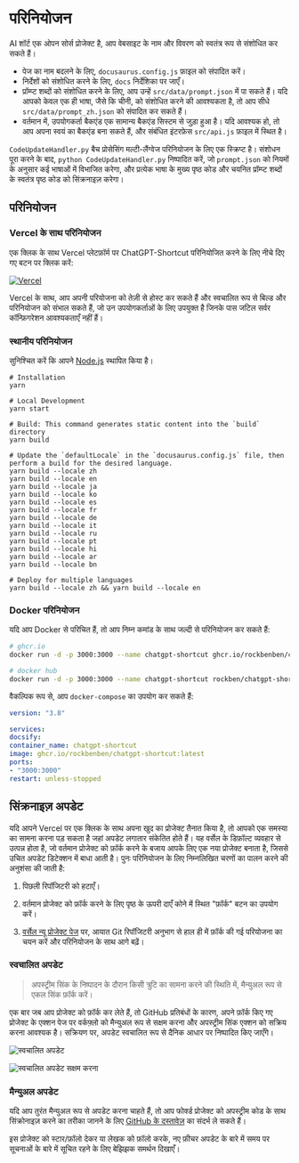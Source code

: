 # परिनियोजन

AI शॉर्ट एक ओपन सोर्स प्रोजेक्ट है, आप वेबसाइट के नाम और विवरण को स्वतंत्र रूप से संशोधित कर सकते हैं।

- पेज का नाम बदलने के लिए, `docusaurus.config.js` फ़ाइल को संपादित करें।
- निर्देशों को संशोधित करने के लिए, `docs` निर्देशिका पर जाएँ।
- प्रॉम्प्ट शब्दों को संशोधित करने के लिए, आप उन्हें `src/data/prompt.json` में पा सकते हैं। यदि आपको केवल एक ही भाषा, जैसे कि चीनी, को संशोधित करने की आवश्यकता है, तो आप सीधे `src/data/prompt_zh.json` को संपादित कर सकते हैं।
- वर्तमान में, उपयोगकर्ता बैकएंड एक सामान्य बैकएंड सिस्टम से जुड़ा हुआ है। यदि आवश्यक हो, तो आप अपना स्वयं का बैकएंड बना सकते हैं, और संबंधित इंटरफ़ेस `src/api.js` फ़ाइल में स्थित है।

`CodeUpdateHandler.py` बैच प्रोसेसिंग मल्टी-लैंग्वेज परिनियोजन के लिए एक स्क्रिप्ट है। संशोधन पूरा करने के बाद, `python CodeUpdateHandler.py` निष्पादित करें, जो `prompt.json` को नियमों के अनुसार कई भाषाओं में विभाजित करेगा, और प्रत्येक भाषा के मुख्य पृष्ठ कोड और चयनित प्रॉम्प्ट शब्दों के स्वतंत्र पृष्ठ कोड को सिंक्रनाइज़ करेगा।

## परिनियोजन

### Vercel के साथ परिनियोजन

एक क्लिक के साथ Vercel प्लेटफ़ॉर्म पर ChatGPT-Shortcut परिनियोजित करने के लिए नीचे दिए गए बटन पर क्लिक करें:

[![Vercel](https://vercel.com/button)](https://vercel.com/new/clone?repository-url=https%3A%2F%2Fgithub.com%2Frockbenben%2FChatGPT-Shortcut%2Ftree%2Fmain)

Vercel के साथ, आप अपनी परियोजना को तेज़ी से होस्ट कर सकते हैं और स्वचालित रूप से बिल्ड और परिनियोजन को संभाल सकते हैं, जो उन उपयोगकर्ताओं के लिए उपयुक्त है जिनके पास जटिल सर्वर कॉन्फ़िगरेशन आवश्यकताएँ नहीं हैं।

### स्थानीय परिनियोजन

सुनिश्चित करें कि आपने [Node.js](https://nodejs.org/) स्थापित किया है।

```shell
# Installation
yarn

# Local Development
yarn start

# Build: This command generates static content into the `build` directory
yarn build

# Update the `defaultLocale` in the `docusaurus.config.js` file, then perform a build for the desired language.
yarn build --locale zh
yarn build --locale en
yarn build --locale ja
yarn build --locale ko
yarn build --locale es
yarn build --locale fr
yarn build --locale de
yarn build --locale it
yarn build --locale ru
yarn build --locale pt
yarn build --locale hi
yarn build --locale ar
yarn build --locale bn

# Deploy for multiple languages
yarn build --locale zh && yarn build --locale en
```

### Docker परिनियोजन

यदि आप Docker से परिचित हैं, तो आप निम्न कमांड के साथ जल्दी से परिनियोजन कर सकते हैं:

```bash
# ghcr.io
docker run -d -p 3000:3000 --name chatgpt-shortcut ghcr.io/rockbenben/chatgpt-shortcut:latest

# docker hub
docker run -d -p 3000:3000 --name chatgpt-shortcut rockben/chatgpt-shortcut:latest
```

वैकल्पिक रूप से, आप `docker-compose` का उपयोग कर सकते हैं:

```yml
version: "3.8"

services:
docsify:
container_name: chatgpt-shortcut
image: ghcr.io/rockbenben/chatgpt-shortcut:latest
ports:
- "3000:3000"
restart: unless-stopped
```

## सिंक्रनाइज़ अपडेट

यदि आपने Vercel पर एक क्लिक के साथ अपना खुद का प्रोजेक्ट तैनात किया है, तो आपको एक समस्या का सामना करना पड़ सकता है जहां अपडेट लगातार संकेतित होते हैं। यह वर्सेल के डिफ़ॉल्ट व्यवहार से उत्पन्न होता है, जो वर्तमान प्रोजेक्ट को फ़ॉर्क करने के बजाय आपके लिए एक नया प्रोजेक्ट बनाता है, जिससे उचित अपडेट डिटेक्शन में बाधा आती है। पुनः परिनियोजन के लिए निम्नलिखित चरणों का पालन करने की अनुशंसा की जाती है:

1. पिछली रिपॉजिटरी को हटाएँ।

2. वर्तमान प्रोजेक्ट को फ़ॉर्क करने के लिए पृष्ठ के ऊपरी दाएँ कोने में स्थित "फ़ॉर्क" बटन का उपयोग करें।

3. [वर्सेल न्यू प्रोजेक्ट पेज](https://vercel.com/new) पर, आयात Git रिपॉजिटरी अनुभाग से हाल ही में फ़ॉर्क की गई परियोजना का चयन करें और परिनियोजन के साथ आगे बढ़ें।

### स्वचालित अपडेट

> अपस्ट्रीम सिंक के निष्पादन के दौरान किसी त्रुटि का सामना करने की स्थिति में, मैन्युअल रूप से एकल सिंक फ़ॉर्क करें।

एक बार जब आप प्रोजेक्ट को फ़ॉर्क कर लेते हैं, तो GitHub प्रतिबंधों के कारण, अपने फ़ॉर्क किए गए प्रोजेक्ट के एक्शन पेज पर वर्कफ़्लो को मैन्युअल रूप से सक्षम करना और अपस्ट्रीम सिंक एक्शन को सक्रिय करना आवश्यक है। सक्रियण पर, अपडेट स्वचालित रूप से दैनिक आधार पर निष्पादित किए जाएँगे।

![स्वचालित अपडेट](https://img.newzone.top/2023-05-19-11-57-59.png?imageMogr2/format/webp)

![स्वचालित अपडेट सक्षम करना](https://img.newzone.top/2023-05-19-11-59-26.png?imageMogr2/format/webp)

### मैन्युअल अपडेट

यदि आप तुरंत मैन्युअल रूप से अपडेट करना चाहते हैं, तो आप फोर्क्ड प्रोजेक्ट को अपस्ट्रीम कोड के साथ सिंक्रोनाइज़ करने का तरीका जानने के लिए [GitHub के दस्तावेज़](https://docs.github.com/en/pull-requests/collaborating-with-pull-requests/working-with-forks/syncing-a-fork) का संदर्भ ले सकते हैं।

इस प्रोजेक्ट को स्टार/फ़ॉलो देकर या लेखक को फ़ॉलो करके, नए फ़ीचर अपडेट के बारे में समय पर सूचनाओं के बारे में सूचित रहने के लिए बेझिझक समर्थन दिखाएँ।
